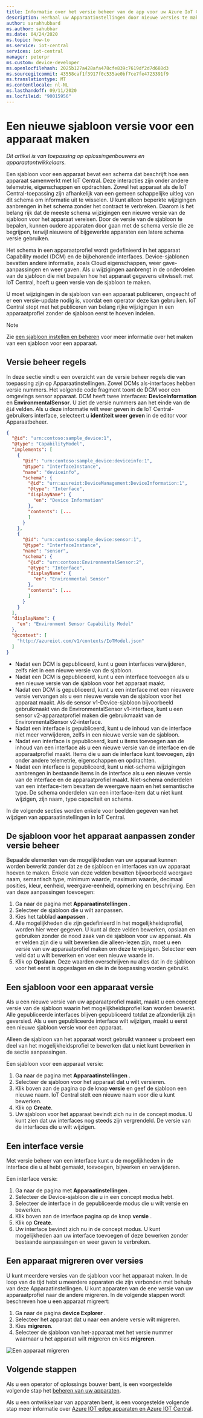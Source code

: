```yaml
---
title: Informatie over het versie beheer van de app voor uw Azure IoT Central-apps | Microsoft Docs
description: Herhaal uw Apparaatinstellingen door nieuwe versies te maken en zonder uw live verbonden apparaten te beïnvloeden
author: sarahhubbard
ms.author: sahubbar
ms.date: 04/24/2020
ms.topic: how-to
ms.service: iot-central
services: iot-central
manager: peterpr
ms.custom: device-developer
ms.openlocfilehash: 2025b127a428afa478cfe839c7619df2d7d688d3
ms.sourcegitcommit: 43558caf1f3917f0c535ae0bf7ce7fe4723391f9
ms.translationtype: MT
ms.contentlocale: nl-NL
ms.lasthandoff: 09/11/2020
ms.locfileid: "90015956"
---
```

# <a name="create-a-new-device-template-version"></a>Een nieuwe sjabloon versie voor een apparaat maken

*Dit artikel is van toepassing op oplossingenbouwers en apparaatontwikkelaars.*

Een sjabloon voor een apparaat bevat een schema dat beschrijft hoe een apparaat samenwerkt met IoT Central. Deze interacties zijn onder andere telemetrie, eigenschappen en opdrachten. Zowel het apparaat als de IoT Central-toepassing zijn afhankelijk van een gemeen schappelijke uitleg van dit schema om informatie uit te wisselen. U kunt alleen beperkte wijzigingen aanbrengen in het schema zonder het contract te verbreken. Daarom is het belang rijk dat de meeste schema wijzigingen een nieuwe versie van de sjabloon voor het apparaat vereisen. Door de versie van de sjabloon te bepalen, kunnen oudere apparaten door gaan met de schema versie die ze begrijpen, terwijl nieuwere of bijgewerkte apparaten een latere schema versie gebruiken.

Het schema in een apparaatprofiel wordt gedefinieerd in het apparaat Capability model (DCM) en de bijbehorende interfaces. Device-sjablonen bevatten andere informatie, zoals Cloud eigenschappen, weer gave-aanpassingen en weer gaven. Als u wijzigingen aanbrengt in de onderdelen van de sjabloon die niet bepalen hoe het apparaat gegevens uitwisselt met IoT Central, hoeft u geen versie van de sjabloon te maken.

U moet wijzigingen in de sjabloon van een apparaat publiceren, ongeacht of er een versie-update nodig is, voordat een operator deze kan gebruiken. IoT Central stopt met het publiceren van belang rijke wijzigingen in een apparaatprofiel zonder de sjabloon eerst te hoeven indelen.

> [!NOTE]
> Zie [een sjabloon instellen en beheren](howto-set-up-template.md) voor meer informatie over het maken van een sjabloon voor een apparaat.

## <a name="versioning-rules"></a>Versie beheer regels

In deze sectie vindt u een overzicht van de versie beheer regels die van toepassing zijn op Apparaatinstellingen. Zowel DCMs als-interfaces hebben versie nummers. Het volgende code fragment toont de DCM voor een omgevings sensor apparaat. DCM heeft twee interfaces: **DeviceInformation** en **EnvironmentalSensor**. U ziet de versie nummers aan het einde van de `@id` velden. Als u deze informatie wilt weer geven in de IoT Central-gebruikers interface, selecteert u **identiteit weer geven** in de editor voor Apparaatbeheer.

```json
{
  "@id": "urn:contoso:sample_device:1",
  "@type": "CapabilityModel",
  "implements": [
    {
      "@id": "urn:contoso:sample_device:deviceinfo:1",
      "@type": "InterfaceInstance",
      "name": "deviceinfo",
      "schema": {
        "@id": "urn:azureiot:DeviceManagement:DeviceInformation:1",
        "@type": "Interface",
        "displayName": {
          "en": "Device Information"
        },
        "contents": [...
        ]
      }
    },
    {
      "@id": "urn:contoso:sample_device:sensor:1",
      "@type": "InterfaceInstance",
      "name": "sensor",
      "schema": {
        "@id": "urn:contoso:EnvironmentalSensor:2",
        "@type": "Interface",
        "displayName": {
          "en": "Environmental Sensor"
        },
        "contents": [...
        ]
      }
    }
  ],
  "displayName": {
    "en": "Environment Sensor Capability Model"
  },
  "@context": [
    "http://azureiot.com/v1/contexts/IoTModel.json"
  ]
}
```

* Nadat een DCM is gepubliceerd, kunt u geen interfaces verwijderen, zelfs niet in een nieuwe versie van de sjabloon.
* Nadat een DCM is gepubliceerd, kunt u een interface toevoegen als u een nieuwe versie van de sjabloon voor het apparaat maakt.
* Nadat een DCM is gepubliceerd, kunt u een interface met een nieuwere versie vervangen als u een nieuwe versie van de sjabloon voor het apparaat maakt. Als de sensor v1-Device-sjabloon bijvoorbeeld gebruikmaakt van de EnvironmentalSensor v1-interface, kunt u een sensor v2-apparaatprofiel maken die gebruikmaakt van de EnvironmentalSensor v2-interface.
* Nadat een interface is gepubliceerd, kunt u de inhoud van de interface niet meer verwijderen, zelfs in een nieuwe versie van de sjabloon.
* Nadat een interface is gepubliceerd, kunt u items toevoegen aan de inhoud van een interface als u een nieuwe versie van de interface en de apparaatprofiel maakt. Items die u aan de interface kunt toevoegen, zijn onder andere telemetrie, eigenschappen en opdrachten.
* Nadat een interface is gepubliceerd, kunt u niet-schema wijzigingen aanbrengen in bestaande items in de interface als u een nieuwe versie van de interface en de apparaatprofiel maakt. Niet-schema onderdelen van een interface-item bevatten de weergave naam en het semantische type. De schema onderdelen van een interface-item dat u niet kunt wijzigen, zijn naam, type capaciteit en schema.

In de volgende secties worden enkele voor beelden gegeven van het wijzigen van apparaatinstellingen in IoT Central.

## <a name="customize-the-device-template-without-versioning"></a>De sjabloon voor het apparaat aanpassen zonder versie beheer

Bepaalde elementen van de mogelijkheden van uw apparaat kunnen worden bewerkt zonder dat ze de sjabloon en interfaces van uw apparaat hoeven te maken. Enkele van deze velden bevatten bijvoorbeeld weergave naam, semantisch type, minimum waarde, maximum waarde, decimaal posities, kleur, eenheid, weergave-eenheid, opmerking en beschrijving. Een van deze aanpassingen toevoegen:

1. Ga naar de pagina met **Apparaatinstellingen** .
1. Selecteer de sjabloon die u wilt aanpassen.
1. Kies het tabblad **aanpassen** .
1. Alle mogelijkheden die zijn gedefinieerd in het mogelijkheidsprofiel, worden hier weer gegeven. U kunt al deze velden bewerken, opslaan en gebruiken zonder de nood zaak van de sjabloon voor uw apparaat. Als er velden zijn die u wilt bewerken die alleen-lezen zijn, moet u een versie van uw apparaatprofiel maken om deze te wijzigen. Selecteer een veld dat u wilt bewerken en voer een nieuwe waarde in.
1. Klik op **Opslaan**. Deze waarden overschrijven nu alles dat in de sjabloon voor het eerst is opgeslagen en die in de toepassing worden gebruikt.

## <a name="version-a-device-template"></a>Een sjabloon voor een apparaat versie

Als u een nieuwe versie van uw apparaatprofiel maakt, maakt u een concept versie van de sjabloon waarin het mogelijkheidsprofiel kan worden bewerkt. Alle gepubliceerde interfaces blijven gepubliceerd totdat ze afzonderlijk zijn geversied. Als u een gepubliceerde interface wilt wijzigen, maakt u eerst een nieuwe sjabloon versie voor een apparaat.

Alleen de sjabloon van het apparaat wordt gebruikt wanneer u probeert een deel van het mogelijkheidsprofiel te bewerken dat u niet kunt bewerken in de sectie aanpassingen.

Een sjabloon voor een apparaat versie:

1. Ga naar de pagina met **Apparaatinstellingen** .
1. Selecteer de sjabloon voor het apparaat dat u wilt versieren.
1. Klik boven aan de pagina op de knop **versie** en geef de sjabloon een nieuwe naam. IoT Central stelt een nieuwe naam voor die u kunt bewerken.
1. Klik op **Create**.
1. Uw sjabloon voor het apparaat bevindt zich nu in de concept modus. U kunt zien dat uw interfaces nog steeds zijn vergrendeld. De versie van de interfaces die u wilt wijzigen.

## <a name="version-an-interface"></a>Een interface versie

Met versie beheer van een interface kunt u de mogelijkheden in de interface die u al hebt gemaakt, toevoegen, bijwerken en verwijderen.

Een interface versie:

1. Ga naar de pagina met **Apparaatinstellingen** .
1. Selecteer de Device-sjabloon die u in een concept modus hebt.
1. Selecteer de interface in de gepubliceerde modus die u wilt versie en bewerken.
1. Klik boven aan de interface pagina op de knop **versie** .
1. Klik op **Create**.
1. Uw interface bevindt zich nu in de concept modus. U kunt mogelijkheden aan uw interface toevoegen of deze bewerken zonder bestaande aanpassingen en weer gaven te verbreken.

## <a name="migrate-a-device-across-versions"></a>Een apparaat migreren over versies

U kunt meerdere versies van de sjabloon voor het apparaat maken. In de loop van de tijd hebt u meerdere apparaten die zijn verbonden met behulp van deze Apparaatinstellingen. U kunt apparaten van de ene versie van uw apparaatprofiel naar de andere migreren. In de volgende stappen wordt beschreven hoe u een apparaat migreert:

1. Ga naar de pagina **device Explorer** .
1. Selecteer het apparaat dat u naar een andere versie wilt migreren.
1. Kies **migreren**.
1. Selecteer de sjabloon van het-apparaat met het versie nummer waarnaar u het apparaat wilt migreren en kies **migreren**.

![Een apparaat migreren](media/howto-version-device-template/pick-version.png)

## <a name="next-steps"></a>Volgende stappen

Als u een operator of oplossings bouwer bent, is een voorgestelde volgende stap het [beheren van uw apparaten](./howto-manage-devices.md).

Als u een ontwikkelaar van apparaten bent, is een voorgestelde volgende stap meer informatie over [Azure IOT edge apparaten en Azure IOT Central](./concepts-iot-edge.md).

